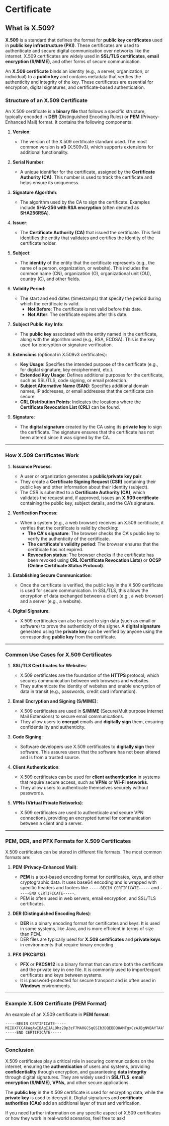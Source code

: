 # Certificate

## **What is X.509?**

**X.509** is a standard that defines the format for **public key certificates** used in **public key infrastructure (PKI)**. These certificates are used to authenticate and secure digital communication over networks like the internet. X.509 certificates are widely used in **SSL/TLS certificates**, **email encryption (S/MIME)**, and other forms of secure communication.

An **X.509 certificate** binds an identity (e.g., a server, organization, or individual) to a **public key** and contains metadata that verifies the authenticity and integrity of the key. These certificates are essential for encryption, digital signatures, and certificate-based authentication.

### **Structure of an X.509 Certificate**

An X.509 certificate is a **binary file** that follows a specific structure, typically encoded in **DER** (Distinguished Encoding Rules) or **PEM** (Privacy-Enhanced Mail) format. It contains the following components:

1. **Version**:
   - The version of the X.509 certificate standard used. The most common version is **v3** (X.509v3), which supports extensions for additional functionality.

2. **Serial Number**:
   - A unique identifier for the certificate, assigned by the **Certificate Authority (CA)**. This number is used to track the certificate and helps ensure its uniqueness.

3. **Signature Algorithm**:
   - The algorithm used by the CA to sign the certificate. Examples include **SHA-256 with RSA encryption** (often denoted as **SHA256RSA**).

4. **Issuer**:
   - The **Certificate Authority (CA)** that issued the certificate. This field identifies the entity that validates and certifies the identity of the certificate holder.

5. **Subject**:
   - The **identity** of the entity that the certificate represents (e.g., the name of a person, organization, or website). This includes the common name (CN), organization (O), organizational unit (OU), country (C), and other fields.

6. **Validity Period**:
   - The start and end dates (timestamps) that specify the period during which the certificate is valid.
     - **Not Before**: The certificate is not valid before this date.
     - **Not After**: The certificate expires after this date.

7. **Subject Public Key Info**:
   - The **public key** associated with the entity named in the certificate, along with the algorithm used (e.g., RSA, ECDSA). This is the key used for encryption or signature verification.

8. **Extensions** (optional in X.509v3 certificates):
   - **Key Usage**: Specifies the intended purpose of the certificate (e.g., for digital signature, key encipherment, etc.).
   - **Extended Key Usage**: Defines additional purposes for the certificate, such as SSL/TLS, code signing, or email protection.
   - **Subject Alternative Name (SAN)**: Specifies additional domain names, IP addresses, or email addresses that the certificate can secure.
   - **CRL Distribution Points**: Indicates the locations where the **Certificate Revocation List (CRL)** can be found.

9. **Signature**:
   - The **digital signature** created by the CA using its **private key** to sign the certificate. The signature ensures that the certificate has not been altered since it was signed by the CA.

---

### **How X.509 Certificates Work**

1. **Issuance Process**:
   - A user or organization generates a **public/private key pair**.
   - They create a **Certificate Signing Request (CSR)** containing their public key and other information about their identity (subject).
   - The CSR is submitted to a **Certificate Authority (CA)**, which validates the request and, if approved, issues an **X.509 certificate** containing the public key, subject details, and the CA’s signature.

2. **Verification Process**:
   - When a system (e.g., a web browser) receives an X.509 certificate, it verifies that the certificate is valid by checking:
     - **The CA's signature**: The browser checks the CA's public key to verify the authenticity of the certificate.
     - **The certificate's validity period**: The browser ensures that the certificate has not expired.
     - **Revocation status**: The browser checks if the certificate has been revoked using **CRL (Certificate Revocation Lists)** or **OCSP (Online Certificate Status Protocol)**.

3. **Establishing Secure Communication**:
   - Once the certificate is verified, the public key in the X.509 certificate is used for secure communication. In SSL/TLS, this allows the encryption of data exchanged between a client (e.g., a web browser) and a server (e.g., a website).

4. **Digital Signature**:
   - X.509 certificates can also be used to sign data (such as email or software) to prove the authenticity of the signer. A **digital signature** generated using the **private key** can be verified by anyone using the corresponding **public key** from the certificate.

---

### **Common Use Cases for X.509 Certificates**

1. **SSL/TLS Certificates for Websites**:
   - X.509 certificates are the foundation of the **HTTPS** protocol, which secures communication between web browsers and websites.
   - They authenticate the identity of websites and enable encryption of data in transit (e.g., passwords, credit card information).

2. **Email Encryption and Signing (S/MIME)**:
   - X.509 certificates are used in **S/MIME** (Secure/Multipurpose Internet Mail Extensions) to secure email communications.
   - They allow users to **encrypt** emails and **digitally sign** them, ensuring confidentiality and authenticity.

3. **Code Signing**:
   - Software developers use X.509 certificates to **digitally sign** their software. This assures users that the software has not been altered and is from a trusted source.

4. **Client Authentication**:
   - X.509 certificates can be used for **client authentication** in systems that require secure access, such as **VPNs** or **Wi-Fi networks**.
   - They allow users to authenticate themselves securely without passwords.

5. **VPNs (Virtual Private Networks)**:
   - X.509 certificates are used to authenticate and secure VPN connections, providing an encrypted tunnel for communication between a client and a server.

---

### **PEM, DER, and PFX Formats for X.509 Certificates**

X.509 certificates can be stored in different file formats. The most common formats are:

1. **PEM (Privacy-Enhanced Mail)**:
   - **PEM** is a text-based encoding format for certificates, keys, and other cryptographic data. It uses base64 encoding and is wrapped with specific headers and footers like `-----BEGIN CERTIFICATE-----` and `-----END CERTIFICATE-----`.
   - PEM is often used in web servers, email encryption, and SSL/TLS certificates.
   
2. **DER (Distinguished Encoding Rules)**:
   - **DER** is a binary encoding format for certificates and keys. It is used in some systems, like Java, and is more efficient in terms of size than PEM.
   - DER files are typically used for **X.509 certificates** and **private keys** in environments that require binary encoding.

3. **PFX (PKCS#12)**:
   - **PFX** or **PKCS#12** is a binary format that can store both the certificate and the private key in one file. It is commonly used to import/export certificates and keys between systems.
   - It is password-protected for secure transport and is often used in **Windows** environments.

---

### **Example X.509 Certificate (PEM Format)**

An example of an X.509 certificate in **PEM format**:

```
-----BEGIN CERTIFICATE-----
MIIDXTCCAkWgAwIBAgIJAL9hz2Dp3zF7MA0GCSqGSIb3DQEBDQUAMFgxCzAJBgNVBAYTAklOMQswCQYDVQQIDAJDQTEhMB8GA1UECgwYQ29tcGFueSBJbmMgdGVzdCBjb21wYW55MQ8wDQYDVQQDDAZJbm5vdmExHzAdBgkqhkiG9w0BCQEWE3Rlc3RAY29tcGFueS5jb20wHhcNMjEwMzA4MjA1NzI5WhcNMzEwMzA2MjA1NzI5WjBQMQswCQYDVQQGEwJJTjELMAkGA1UECAwCQ0ExGTAXBgNVBAoMEEdyb3VuZCBJbnRlcm5hdGlvbnMwWTATBgcqhkjOPQIBBggq1o6zTLyfLByw7jU6lE2p5kpgBd5wQXy5bdAPu5X0TQ==
-----END CERTIFICATE-----
```

---

### **Conclusion**

X.509 certificates play a critical role in securing communications on the internet, ensuring the **authentication** of users and systems, providing **confidentiality** through encryption, and guaranteeing **data integrity** through digital signatures. They are widely used in **SSL/TLS**, **email encryption (S/MIME)**, **VPNs**, and other secure applications.

The **public key** in the X.509 certificate is used for encrypting data, while the **private key** is used to decrypt it. Digital signatures and **certificate authorities (CAs)** add an additional layer of trust and verification.

If you need further information on any specific aspect of X.509 certificates or how they work in real-world scenarios, feel free to ask!